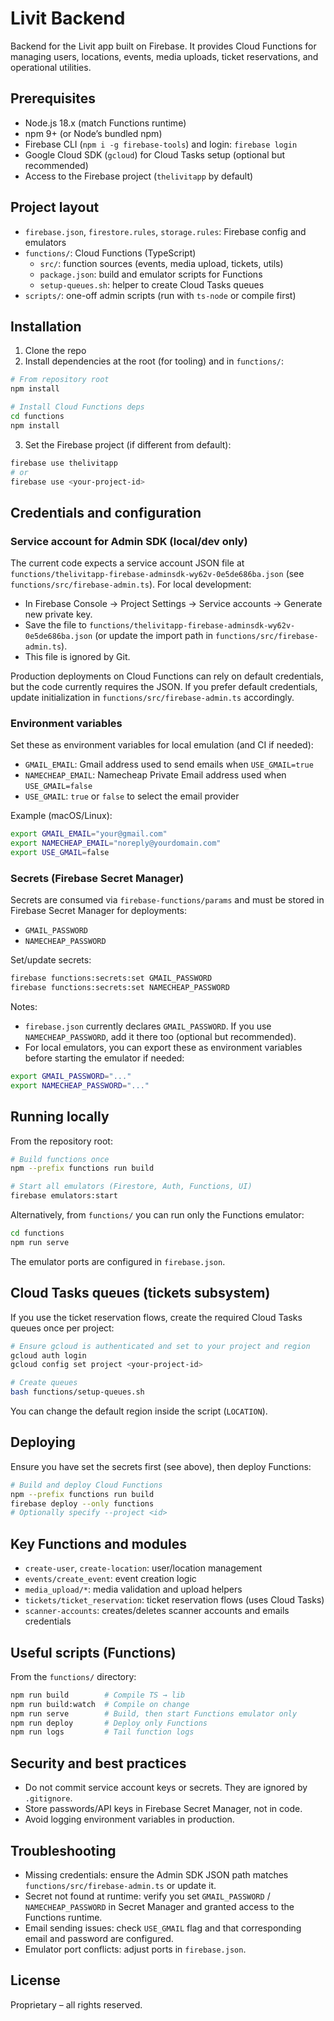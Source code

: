 # Livit Backend

Backend for the Livit app built on Firebase. It provides Cloud Functions for managing users, locations, events, media uploads, ticket reservations, and operational utilities.

## Prerequisites
- Node.js 18.x (match Functions runtime)
- npm 9+ (or Node’s bundled npm)
- Firebase CLI (`npm i -g firebase-tools`) and login: `firebase login`
- Google Cloud SDK (`gcloud`) for Cloud Tasks setup (optional but recommended)
- Access to the Firebase project (`thelivitapp` by default)

## Project layout
- `firebase.json`, `firestore.rules`, `storage.rules`: Firebase config and emulators
- `functions/`: Cloud Functions (TypeScript)
  - `src/`: function sources (events, media upload, tickets, utils)
  - `package.json`: build and emulator scripts for Functions
  - `setup-queues.sh`: helper to create Cloud Tasks queues
- `scripts/`: one-off admin scripts (run with `ts-node` or compile first)

## Installation
1. Clone the repo
2. Install dependencies at the root (for tooling) and in `functions/`:

```bash
# From repository root
npm install

# Install Cloud Functions deps
cd functions
npm install
```

3. Set the Firebase project (if different from default):
```bash
firebase use thelivitapp
# or
firebase use <your-project-id>
```

## Credentials and configuration
### Service account for Admin SDK (local/dev only)
The current code expects a service account JSON file at `functions/thelivitapp-firebase-adminsdk-wy62v-0e5de686ba.json` (see `functions/src/firebase-admin.ts`). For local development:
- In Firebase Console → Project Settings → Service accounts → Generate new private key.
- Save the file to `functions/thelivitapp-firebase-adminsdk-wy62v-0e5de686ba.json` (or update the import path in `functions/src/firebase-admin.ts`).
- This file is ignored by Git.

Production deployments on Cloud Functions can rely on default credentials, but the code currently requires the JSON. If you prefer default credentials, update initialization in `functions/src/firebase-admin.ts` accordingly.

### Environment variables
Set these as environment variables for local emulation (and CI if needed):
- `GMAIL_EMAIL`: Gmail address used to send emails when `USE_GMAIL=true`
- `NAMECHEAP_EMAIL`: Namecheap Private Email address used when `USE_GMAIL=false`
- `USE_GMAIL`: `true` or `false` to select the email provider

Example (macOS/Linux):
```bash
export GMAIL_EMAIL="your@gmail.com"
export NAMECHEAP_EMAIL="noreply@yourdomain.com"
export USE_GMAIL=false
```

### Secrets (Firebase Secret Manager)
Secrets are consumed via `firebase-functions/params` and must be stored in Firebase Secret Manager for deployments:
- `GMAIL_PASSWORD`
- `NAMECHEAP_PASSWORD`

Set/update secrets:
```bash
firebase functions:secrets:set GMAIL_PASSWORD
firebase functions:secrets:set NAMECHEAP_PASSWORD
```

Notes:
- `firebase.json` currently declares `GMAIL_PASSWORD`. If you use `NAMECHEAP_PASSWORD`, add it there too (optional but recommended).
- For local emulators, you can export these as environment variables before starting the emulator if needed:
```bash
export GMAIL_PASSWORD="..."
export NAMECHEAP_PASSWORD="..."
```

## Running locally
From the repository root:
```bash
# Build functions once
npm --prefix functions run build

# Start all emulators (Firestore, Auth, Functions, UI)
firebase emulators:start
```
Alternatively, from `functions/` you can run only the Functions emulator:
```bash
cd functions
npm run serve
```
The emulator ports are configured in `firebase.json`.

## Cloud Tasks queues (tickets subsystem)
If you use the ticket reservation flows, create the required Cloud Tasks queues once per project:
```bash
# Ensure gcloud is authenticated and set to your project and region
gcloud auth login
gcloud config set project <your-project-id>

# Create queues
bash functions/setup-queues.sh
```
You can change the default region inside the script (`LOCATION`).

## Deploying
Ensure you have set the secrets first (see above), then deploy Functions:
```bash
# Build and deploy Cloud Functions
npm --prefix functions run build
firebase deploy --only functions
# Optionally specify --project <id>
```

## Key Functions and modules
- `create-user`, `create-location`: user/location management
- `events/create_event`: event creation logic
- `media_upload/*`: media validation and upload helpers
- `tickets/ticket_reservation`: ticket reservation flows (uses Cloud Tasks)
- `scanner-accounts`: creates/deletes scanner accounts and emails credentials

## Useful scripts (Functions)
From the `functions/` directory:
```bash
npm run build        # Compile TS → lib
npm run build:watch  # Compile on change
npm run serve        # Build, then start Functions emulator only
npm run deploy       # Deploy only Functions
npm run logs         # Tail function logs
```

## Security and best practices
- Do not commit service account keys or secrets. They are ignored by `.gitignore`.
- Store passwords/API keys in Firebase Secret Manager, not in code.
- Avoid logging environment variables in production.

## Troubleshooting
- Missing credentials: ensure the Admin SDK JSON path matches `functions/src/firebase-admin.ts` or update it.
- Secret not found at runtime: verify you set `GMAIL_PASSWORD` / `NAMECHEAP_PASSWORD` in Secret Manager and granted access to the Functions runtime.
- Email sending issues: check `USE_GMAIL` flag and that corresponding email and password are configured.
- Emulator port conflicts: adjust ports in `firebase.json`.

## License
Proprietary – all rights reserved.
